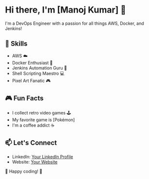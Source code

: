 <!-- MANOJ KUMAR -->
# Hi there, I'm [Manoj Kumar] 👾

I'm a DevOps Engineer with a passion for all things AWS, Docker, and Jenkins!

## 🚀 Skills
- AWS ☁️
- Docker Enthusiast 🐳
- Jenkins Automation Guru 🤖
- Shell Scripting Maestro 💻
- Pixel Art Fanatic 🎮

## 🎮 Fun Facts
- I collect retro video games 🕹️
- My favorite game is [Pokémon]
- I'm a coffee addict ☕

## 📫 Let's Connect
- LinkedIn: [Your LinkedIn Profile](https://www.linkedin.com/in/yourlinkedinprofile/)
- Website: [Your Website](https://www.yourwebsite.com)

<!-- Add pixel art or retro-style images here -->

<!-- ![Pixel Art](link_to_pixel_art_image.png) -->

👾 Happy coding! 👾
